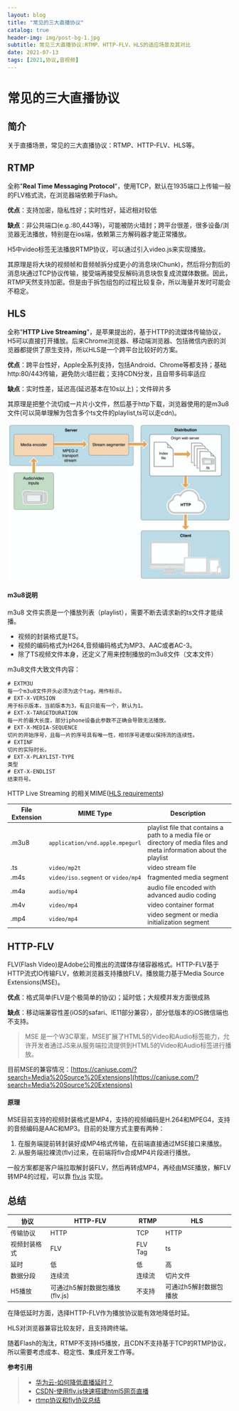 ```yaml
---
layout: blog
title: "常见的三大直播协议"
catalog: true
header-img: img/post-bg-1.jpg
subtitle: 常见三大直播协议:RTMP、HTTP-FLV、HLS的适应场景及其对比
date: 2021-07-13
tags: [2021,协议,音视频]
---
```



# 常见的三大直播协议

## 简介

关于直播场景，常见的三大直播协议：RTMP、HTTP-FLV、HLS等。

## RTMP

全称"**Real Time Messaging Protocol**"，使用TCP，默认在1935端口上传输一般的FLV格式流，在浏览器端依赖于Flash。

**优点**：支持加密，隐私性好；实时性好，延迟相对较低

**缺点**：非公共端口(e.g.:80,443等)，可能被防火墙封；跨平台很差，很多设备/浏览器无法播放，特别是在ios端，依赖第三方解码器才能正常播放。

H5中video标签无法播放RTMP协议，可以通过引入video.js来实现播放。

其原理是将大块的视频帧和音频帧拆分成更小的消息块(Chunk)，然后将分割后的消息块通过TCP协议传输，接受端再接受反解码消息块恢复成流媒体数据。因此，RTMP天然支持加密。但是由于拆包组包的过程比较复杂，所以海量并发时可能会不稳定。

## HLS

全称"**HTTP Live Streaming**"，是苹果提出的，基于HTTP的流媒体传输协议，H5可以直接打开播放。后来Chrome浏览器、移动端浏览器、包括微信内嵌的浏览器都提供了原生支持，所以HLS是一个跨平台比较好的方案。

**优点**：跨平台性好，Apple全系列支持，包括Android、Chrome等都支持；基础http:80/443传输，避免防火墙拦截；支持CDN分发，且自带多码率适应

**缺点**：实时性差，延迟高(延迟基本在10s以上)；文件碎片多

其原理是把整个流切成一片片小文件，然后基于http下载，浏览器使用的是m3u8文件(可以简单理解为包含多个ts文件的playlist,ts可以走cdn)。

![img](https://raw.githubusercontent.com/RussXia/RussXia.github.io/master/_pic/hls.png)

#### m3u8说明

m3u8 文件实质是一个播放列表（playlist），需要不断去请求新的ts文件才能续播。

- 视频的封装格式是TS。
- 视频的编码格式为H264,音频编码格式为MP3、AAC或者AC-3。
- 除了TS视频文件本身，还定义了用来控制播放的m3u8文件（文本文件）

m3u8文件大致文件内容：

```
# EXTM3U
每一个m3u8文件开头必须为这个tag，用作标示。
# EXT-X-VERSION
用于标示版本，当前版本为3，有且只能有一个，默认为1。
# EXT-X-TARGETDURATION
每一片的最大长度，部分iphone设备此参数不正确会导致无法播放。
# EXT-X-MEDIA-SEQUENCE
切片的开始序号，且每一片的序号具有唯一性，相邻序号递增以保持流的连续性。
# EXTINF
切片的实际时长。
# EXT-X-PLAYLIST-TYPE
类型
# EXT-X-ENDLIST
结束符号。
```

HTTP Live Streaming 的相关MIME([HLS requirements](https://learn.akamai.com/en-us/webhelp/media-services-live/media-services-live-encoder-compatibility-testing-and-qualification-guide-v4.0/GUID-6A14ED6D-0A23-4122-AB60-64A49B6628B5.html))


| File Extension | MIME Type                          | Description                                                  |
| -------------- | ---------------------------------- | ------------------------------------------------------------ |
| .m3u8          | `application/vnd.apple.mpegurl`    | playlist file that contains a path to a media file or directory of media files and meta information about the playlist |
| .ts            | `video/mp2t`                       | video stream file                                            |
| .m4s           | `video/iso.segment` or `video/mp4` | fragmented media segment                                     |
| .m4a           | `audio/mp4`                        | audio file encoded with advanced audio coding                |
| .m4v           | `video/mp4`                        | video container format                                       |
| .mp4           | `video/mp4`                        | video segment or media initialization segment                |



## HTTP-FLV

FLV(Flash Video)是Adobe公司推出的流媒体存储容器格式。HTTP-FLV基于HTTP流式IO传输FLV，依赖浏览器支持播放FLV。播放能力基于Media Source Extensions(MSE)。

**优点**：格式简单(FLV是个极简单的协议)；延时低；大规模并发方面很成熟

**缺点**：移动端兼容性差(iOS的safari、IE11部分兼容），部分低版本的iOS微信端也不支持。

> MSE 是一个W3C草案，MSE扩展了HTML5的Video和Audio标签能力，允许开发者通过JS来从服务端拉流提供到HTML5的Video和Audio标签进行播放。

目前MSE的兼容情况：[https://caniuse.com/?search=Media%20Source%20Extensions](https://caniuse.com/?search=Media%20Source%20Extensions)

#### 原理

MSE目前支持的视频封装格式是MP4，支持的视频编码是H.264和MPEG4，支持的音频编码是AAC和MP3。目前的处理方式主要有两种：

1. 在服务端提前转封装好成MP4格式传输，在前端直接通过MSE接口来播放。
2. 从服务端拉裸流(flv)过来，在前端将flv合成MP4片段进行播放。

一般方案都是客户端拉取解封装FLV，然后再转成MP4，再经由MSE播放，解FLV转MP4的过程，可以靠 [flv.js](https://github.com/bilibili/flv.js) 实现。



## 总结

| 协议         | HTTP-FLV                       | RTMP    | HLS                    |
| ------------ | ------------------------------ | ------- | ---------------------- |
| 传输协议     | HTTP                           | TCP     | HTTP                   |
| 视频封装格式 | FLV                            | FLV Tag | ts                     |
| 延时         | 低                             | 低      | 高                     |
| 数据分段     | 连续流                         | 连续流  | 切片文件               |
| H5播放       | 可通过h5解封数据包播放(flv.js) | 不支持  | 可通过h5解封数据包播放 |

在降低延时方面，选择HTTP-FLV作为播放协议能有效地降低时延。

HLS对浏览器兼容比较友好，且支持跨终端。

随着Flash的淘汰，RTMP不支持H5播放，且CDN不支持基于TCP的RTMP协议，所以需要考虑成本、稳定性、集成开发工作等。



**参考引用**

> + [华为云-如何降低直播延时？](https://support.huaweicloud.com/bestpractice-live/live060001.html)
> + [CSDN-使用flv.js快速搭建html5网页直播](https://blog.csdn.net/impingo/article/details/103077380?spm=1001.2014.3001.5502)
> + [rtmp协议和flv协议总结](https://cloud.tencent.com/developer/article/1189545)

